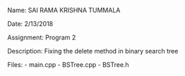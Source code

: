 Name: SAI RAMA KRISHNA TUMMALA


Date: 2/13/2018


Assignment: Program 2


Description:
    Fixing the delete method in binary search tree

Files:
    - main.cpp
    - BSTree.cpp
    - BSTree.h
